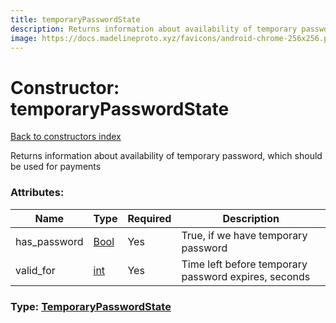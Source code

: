 ```yaml
---
title: temporaryPasswordState
description: Returns information about availability of temporary password, which should be used for payments
image: https://docs.madelineproto.xyz/favicons/android-chrome-256x256.png
---
```

# Constructor: temporaryPasswordState  
[Back to constructors index](index.md)



Returns information about availability of temporary password, which should be used for payments

### Attributes:

| Name     |    Type       | Required | Description |
|----------|---------------|----------|-------------|
|has\_password|[Bool](../types/Bool.md) | Yes|True, if we have temporary password|
|valid\_for|[int](../types/int.md) | Yes|Time left before temporary password expires, seconds|



### Type: [TemporaryPasswordState](../types/TemporaryPasswordState.md)


